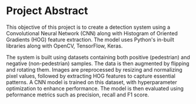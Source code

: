 # Project Abstract
This objective of this project is to create a detection system using a Convolutional Neural Network (CNN) along with Histogram of Oriented Gradients (HOG) feature extraction. The model uses Python's in-built libraries along with OpenCV, TensorFlow, Keras.

The system is built using datasets containing both positive (pedestrian) and negative (non-pedestrian) samples. 
The data is then augmented by flipping and rotating them. Images are preprocessed by resizing and normalizing pixel values, followed by extracting HOG features to capture essential patterns.
A CNN model is trained on this dataset, with hyperparameter optimization to enhance performance.
The model is then evaluated using peformance metrics such as precision, recall and F1 score.
